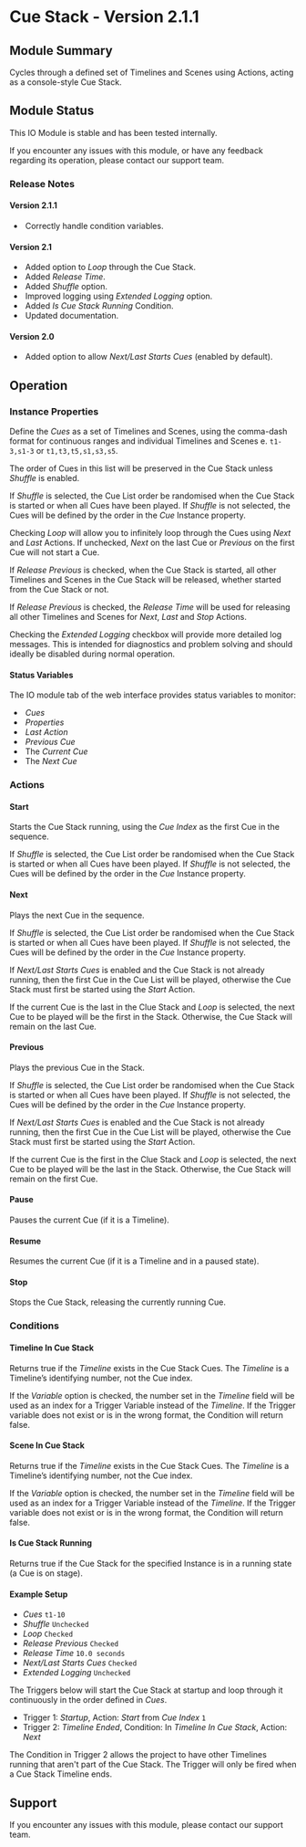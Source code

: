 # Cue Stack - Version 2.1.1

[//]: # (THIS IS WHAT A COMMENT LOOKS LIKE)

## Module Summary

Cycles through a defined set of Timelines and Scenes using Actions, acting as a console-style Cue Stack.

## Module Status

This IO Module is stable and has been tested internally.

If you encounter any issues with this module, or have any feedback regarding its operation, please contact our support team.

[//]: # (### Module Scope)
[//]: # (If important to mention explain the limitations and things this module cannot perform)

### Release Notes

#### Version 2.1.1
* &nbsp;Correctly handle condition variables.

#### Version 2.1

* &nbsp;Added option to *Loop* through the Cue Stack.
* &nbsp;Added *Release Time*.
* &nbsp;Added *Shuffle* option.
* &nbsp;Improved logging using *Extended Logging* option.
* &nbsp;Added *Is Cue Stack Running* Condition.
* &nbsp;Updated documentation.

#### Version 2.0

* &nbsp;Added option to allow *Next/Last Starts Cues* (enabled by default).

## Operation

[//]: # (Give all the operational details linked to using Instance Properties, Triggers, Conditions, Actions, Variables associated with the module's operation)

### Instance Properties

Define the *Cues* as a set of Timelines and Scenes, using the comma-dash format for continuous ranges and individual Timelines and Scenes
e. <code>t1-3,s1-3</code> or <code>t1,t3,t5,s1,s3,s5</code>.

The order of Cues in this list will be preserved in the Cue Stack unless *Shuffle* is enabled.

If *Shuffle* is selected, the Cue List order be randomised when the Cue Stack is started or when all Cues have been played.
If *Shuffle* is not selected, the Cues will be defined by the order in the *Cue* Instance property.

Checking *Loop* will allow you to infinitely loop through the Cues using *Next* and *Last* Actions. If unchecked, *Next* on the last Cue or *Previous* on the first Cue will not start a Cue.

If *Release Previous* is checked, when the Cue Stack is started, all other Timelines and Scenes in the Cue Stack will be released, whether started from the Cue Stack or not.

If *Release Previous* is checked, the *Release Time* will be used for releasing all other Timelines and Scenes for *Next*, *Last* and *Stop* Actions.

Checking the *Extended Logging* checkbox will provide more detailed log messages. This is intended for diagnostics and problem solving and should ideally be disabled during normal operation.

#### Status Variables

The IO module tab of the web interface provides status variables to monitor:

* &nbsp;*Cues*
* &nbsp;*Properties*
* &nbsp;*Last Action*
* &nbsp;*Previous Cue*
* &nbsp;The *Current Cue*
* &nbsp;The *Next Cue*

### Actions

#### Start

Starts the Cue Stack running, using the *Cue Index* as the first Cue in the sequence.

If *Shuffle* is selected, the Cue List order be randomised when the Cue Stack is started or when all Cues have been played.
If *Shuffle* is not selected, the Cues will be defined by the order in the *Cue* Instance property.

#### Next

Plays the next Cue in the sequence.

If *Shuffle* is selected, the Cue List order be randomised when the Cue Stack is started or when all Cues have been played.
If *Shuffle* is not selected, the Cues will be defined by the order in the *Cue* Instance property.

If *Next/Last Starts Cues* is enabled and the Cue Stack is not already running, then the first Cue in the Cue List will be played, otherwise the Cue Stack must first be started using the *Start* Action.

If the current Cue is the last in the Clue Stack and *Loop* is selected, the next Cue to be played will be the first in the Stack.
Otherwise, the Cue Stack will remain on the last Cue.

#### Previous

Plays the previous Cue in the Stack.

If *Shuffle* is selected, the Cue List order be randomised when the Cue Stack is started or when all Cues have been played.
If *Shuffle* is not selected, the Cues will be defined by the order in the *Cue* Instance property.

If *Next/Last Starts Cues* is enabled and the Cue Stack is not already running, then the first Cue in the Cue List will be played, otherwise the Cue Stack must first be started using the *Start* Action.

If the current Cue is the first in the Clue Stack and *Loop* is selected, the next Cue to be played will be the last in the Stack.
Otherwise, the Cue Stack will remain on the first Cue.

#### Pause

Pauses the current Cue (if it is a Timeline).

#### Resume

Resumes the current Cue (if it is a Timeline and in a paused state).

#### Stop

Stops the Cue Stack, releasing the currently running Cue.

### Conditions

#### Timeline In Cue Stack

Returns true if the *Timeline* exists in the Cue Stack Cues. The *Timeline* is a Timeline’s identifying number, not the Cue index.

If the *Variable* option is checked, the number set in the *Timeline* field will be used as an index for a Trigger Variable instead of the *Timeline*.
If the Trigger variable does not exist or is in the wrong format, the Condition will return false.

#### Scene In Cue Stack

Returns true if the *Timeline* exists in the Cue Stack Cues. The *Timeline* is a Timeline’s identifying number, not the Cue index.

If the *Variable* option is checked, the number set in the *Timeline* field will be used as an index for a Trigger Variable instead of the *Timeline*.
If the Trigger variable does not exist or is in the wrong format, the Condition will return false.

#### Is Cue Stack Running

Returns true if the Cue Stack for the specified Instance is in a running state (a Cue is on stage).

#### Example Setup

* *Cues* <code>t1-10</code>
* *Shuffle* <code>Unchecked</code>
* *Loop* <code>Checked</code>
* *Release Previous* <code>Checked</code>
* *Release Time* <code>10.0 seconds</code>
* *Next/Last Starts Cues* <code>Checked</code>
* *Extended Logging* <code>Unchecked</code>

The Triggers below will start the Cue Stack at startup and loop through it continuously in the order defined in *Cues*.

* Trigger 1: *Startup*, Action: *Start* from *Cue Index* <code>1</code>
* Trigger 2: *Timeline Ended*, Condition: In *Timeline In Cue Stack*, Action: *Next*

The Condition in Trigger 2 allows the project to have other Timelines running that aren't part of the Cue Stack.
The Trigger will only be fired when a Cue Stack Timeline ends.

## Support

If you encounter any issues with this module, please contact our support team.

[//]: # (### Module Use Example)
[//]: # (If relevant to documentation give examples of module use)

[//]: # (### Further Notes)
[//]: # (Possible location for further notes, may not be used)
